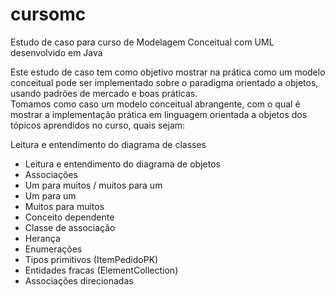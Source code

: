 # cursomc
Estudo de caso para curso de Modelagem Conceitual com UML desenvolvido em Java

Este estudo de caso tem como objetivo mostrar na prática como um modelo conceitual pode ser implementado
sobre o paradigma orientado a objetos, usando padrões de mercado e boas práticas. \
Tomamos como caso um modelo conceitual abrangente, com o qual é mostrar a implementação prática
em linguagem orientada a objetos dos tópicos aprendidos no curso, quais sejam:

Leitura e entendimento do diagrama de classes 
* Leitura e entendimento do diagrama de objetos 
* Associações 
* Um para muitos / muitos para um 
* Um para um 
* Muitos para muitos 
* Conceito dependente 
* Classe de associação 
* Herança 
* Enumerações 
* Tipos primitivos (ItemPedidoPK) 
* Entidades fracas (ElementCollection) 
* Associações direcionadas 
